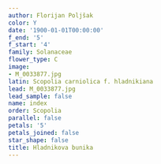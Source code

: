 ```yaml
---
author: Florijan Poljšak
color: Y
date: '1900-01-01T00:00:00'
f_end: '5'
f_start: '4'
family: Solanaceae
flower_type: C
image:
- M_0033877.jpg
latin: Scopolia carniolica f. hladnikiana
lead: M_0033877.jpg
lead_sample: false
name: index
order: Scopolia
parallel: false
petals: '5'
petals_joined: false
star_shape: false
title: Hladnikova bunika
---
```


